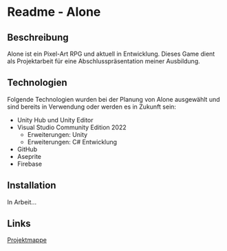 # Readme - Alone

## Beschreibung

Alone ist ein Pixel-Art RPG und aktuell in Entwicklung. Dieses Game dient als  Projektarbeit für eine Abschlusspräsentation meiner Ausbildung.

## Technologien

Folgende Technologien wurden bei der Planung von Alone ausgewählt und sind bereits in Verwendung oder werden es in Zukunft sein:

- Unity Hub und Unity Editor
- Visual Studio Community Edition 2022
  - Erweiterungen: Unity
  - Erweiterungen: C# Entwicklung
- GitHub
- Aseprite
- Firebase

## Installation

In Arbeit...

## Links

[Projektmappe](https://docs.google.com/spreadsheets/d/1bj0-qUCMuqgcQSRpXDWj3-RNGVXTdxJ8iQihrMf5FNg/edit#gid=0)
